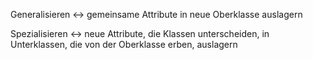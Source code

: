 
Generalisieren <-> gemeinsame Attribute in neue Oberklasse auslagern
<!--SR:!2024-07-11,4,274!2024-07-09,4,270-->
Spezialisieren <-> neue Attribute, die Klassen unterscheiden, in Unterklassen, die von der Oberklasse erben, auslagern
<!--SR:!2024-07-09,4,270!2024-07-11,4,274-->

